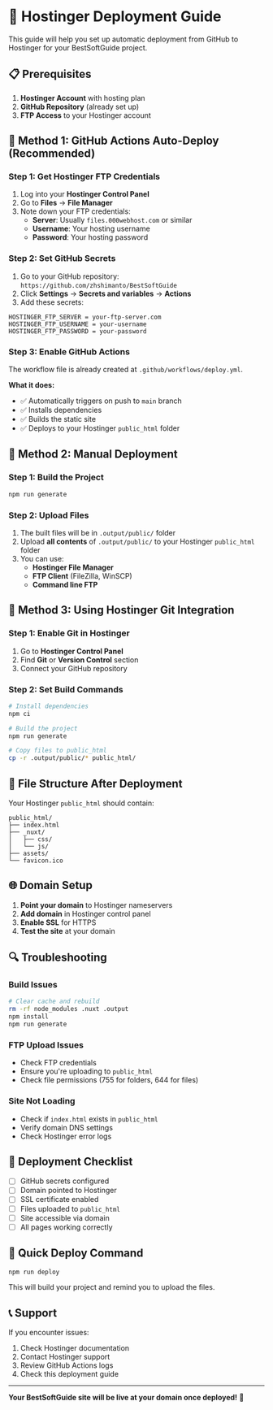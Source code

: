 # 🚀 Hostinger Deployment Guide

This guide will help you set up automatic deployment from GitHub to Hostinger for your BestSoftGuide project.

## 📋 Prerequisites

1. **Hostinger Account** with hosting plan
2. **GitHub Repository** (already set up)
3. **FTP Access** to your Hostinger account

## 🔧 Method 1: GitHub Actions Auto-Deploy (Recommended)

### Step 1: Get Hostinger FTP Credentials

1. Log into your **Hostinger Control Panel**
2. Go to **Files** → **File Manager**
3. Note down your FTP credentials:
   - **Server**: Usually `files.000webhost.com` or similar
   - **Username**: Your hosting username
   - **Password**: Your hosting password

### Step 2: Set GitHub Secrets

1. Go to your GitHub repository: `https://github.com/zhshimanto/BestSoftGuide`
2. Click **Settings** → **Secrets and variables** → **Actions**
3. Add these secrets:

```
HOSTINGER_FTP_SERVER = your-ftp-server.com
HOSTINGER_FTP_USERNAME = your-username
HOSTINGER_FTP_PASSWORD = your-password
```

### Step 3: Enable GitHub Actions

The workflow file is already created at `.github/workflows/deploy.yml`. 

**What it does:**
- ✅ Automatically triggers on push to `main` branch
- ✅ Installs dependencies
- ✅ Builds the static site
- ✅ Deploys to your Hostinger `public_html` folder

## 🔧 Method 2: Manual Deployment

### Step 1: Build the Project

```bash
npm run generate
```

### Step 2: Upload Files

1. The built files will be in `.output/public/` folder
2. Upload **all contents** of `.output/public/` to your Hostinger `public_html` folder
3. You can use:
   - **Hostinger File Manager**
   - **FTP Client** (FileZilla, WinSCP)
   - **Command line FTP**

## 🔧 Method 3: Using Hostinger Git Integration

### Step 1: Enable Git in Hostinger

1. Go to **Hostinger Control Panel**
2. Find **Git** or **Version Control** section
3. Connect your GitHub repository

### Step 2: Set Build Commands

```bash
# Install dependencies
npm ci

# Build the project
npm run generate

# Copy files to public_html
cp -r .output/public/* public_html/
```

## 📁 File Structure After Deployment

Your Hostinger `public_html` should contain:
```
public_html/
├── index.html
├── _nuxt/
│   ├── css/
│   └── js/
├── assets/
└── favicon.ico
```

## 🌐 Domain Setup

1. **Point your domain** to Hostinger nameservers
2. **Add domain** in Hostinger control panel
3. **Enable SSL** for HTTPS
4. **Test the site** at your domain

## 🔍 Troubleshooting

### Build Issues
```bash
# Clear cache and rebuild
rm -rf node_modules .nuxt .output
npm install
npm run generate
```

### FTP Upload Issues
- Check FTP credentials
- Ensure you're uploading to `public_html`
- Check file permissions (755 for folders, 644 for files)

### Site Not Loading
- Check if `index.html` exists in `public_html`
- Verify domain DNS settings
- Check Hostinger error logs

## 📝 Deployment Checklist

- [ ] GitHub secrets configured
- [ ] Domain pointed to Hostinger
- [ ] SSL certificate enabled
- [ ] Files uploaded to `public_html`
- [ ] Site accessible via domain
- [ ] All pages working correctly

## 🚀 Quick Deploy Command

```bash
npm run deploy
```

This will build your project and remind you to upload the files.

## 📞 Support

If you encounter issues:
1. Check Hostinger documentation
2. Contact Hostinger support
3. Review GitHub Actions logs
4. Check this deployment guide

---

**Your BestSoftGuide site will be live at your domain once deployed!** 🎉
